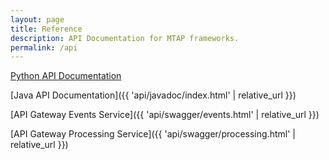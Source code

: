 ```yaml
---
layout: page
title: Reference
description: API Documentation for MTAP frameworks.
permalink: /api
---
```


[Python API Documentation](https://nlpie.github.io/mtap-python-api)

[Java API Documentation]({{ 'api/javadoc/index.html' | relative_url }})

[API Gateway Events Service]({{ 'api/swagger/events.html' | relative_url }})

[API Gateway Processing Service]({{ 'api/swagger/processing.html' | relative_url }})
